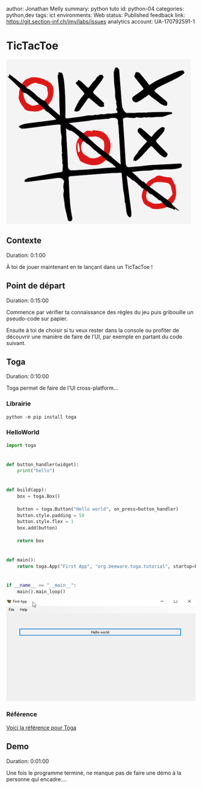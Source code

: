 author: Jonathan Melly
summary: python tuto
id: python-04
categories: python,dev
tags: ict
environments: Web
status: Published
feedback link: https://git.section-inf.ch/jmy/labs/issues
analytics account: UA-170792591-1

# TicTacToe

![Alt text](assets/python/tictac.png)


## Contexte
Duration: 0:1:00

À toi de jouer maintenant en te lançant dans un TicTacToe !

## Point de départ
Duration: 0:15:00

Commence par vérifier ta connaissance des règles du jeu puis gribouille un pseudo-code sur papier.

Ensuite à toi de choisir si tu veux rester dans la console ou profiter de découvrir une manière de faire de l’UI, par exemple en partant du code suivant.

## Toga
Duration: 0:10:00

Toga permet de faire de l’UI cross-platform...

### Librairie

```shell
python -m pip install toga
```

### HelloWorld
```python
import toga


def button_handler(widget):
    print("hello")


def build(app):
    box = toga.Box()

    button = toga.Button("Hello world", on_press=button_handler)
    button.style.padding = 50
    button.style.flex = 1
    box.add(button)

    return box


def main():
    return toga.App("First App", "org.beeware.toga.tutorial", startup=build)


if __name__ == "__main__":
    main().main_loop()

```

![Alt text](assets/python/toga.png)

### Référence

[Voici la référence pour Toga](https://toga.readthedocs.io/en/stable/tutorial/tutorial-0.html)




## Demo
Duration: 0:01:00

Une fois le programme terminé, ne manque pas de faire une démo à la personne qui encadre....